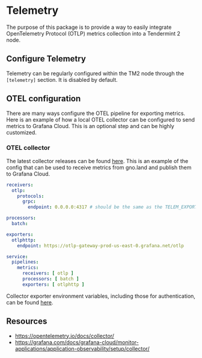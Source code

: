 # Telemetry

The purpose of this package is to provide a way to easily integrate OpenTelemetry Protocol (OTLP) metrics collection
into a Tendermint 2 node.

## Configure Telemetry

Telemetry can be regularly configured within the TM2 node through the
`[telemetry]` section. It is disabled by default.

## OTEL configuration

There are many ways configure the OTEL pipeline for exporting metrics. Here is an example of how a local OTEL collector
can be configured to send metrics to Grafana Cloud. This is an optional step and can be highly customized.

### OTEL collector

The latest collector releases can be
found [here](https://github.com/open-telemetry/opentelemetry-collector-releases/releases). This is an example of the
config that can be used to receive metrics from gno.land and publish them to Grafana Cloud.

```yaml
receivers:
  otlp:
    protocols:
      grpc:
        endpoint: 0.0.0.0:4317 # should be the same as the TELEM_EXPORTER_ENDPOINT variable

processors:
  batch:

exporters:
  otlphttp:
    endpoint: https://otlp-gateway-prod-us-east-0.grafana.net/otlp

service:
  pipelines:
    metrics:
      receivers: [ otlp ]
      processors: [ batch ]
      exporters: [ otlphttp ]
```

Collector exporter environment variables, including those for authentication, can be
found [here](https://opentelemetry.io/docs/specs/otel/protocol/exporter/).

## Resources

- https://opentelemetry.io/docs/collector/
- https://grafana.com/docs/grafana-cloud/monitor-applications/application-observability/setup/collector/
